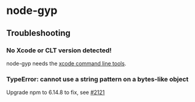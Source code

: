 # node-gyp

## Troubleshooting

### No Xcode or CLT version detected!

node-gyp needs the [xcode command line tools](https://github.com/nodejs/node-gyp/blob/ee6fa7d3bc80d350fb8ed2651d6f56099e5edfdd/macOS_Catalina.md#installing-node-gyp-using-the-xcode-command-line-tools-via-manual-download).

### TypeError: cannot use a string pattern on a bytes-like object

Upgrade npm to 6.14.8 to fix, see [#2121](https://github.com/nodejs/node-gyp/issues/2121)
